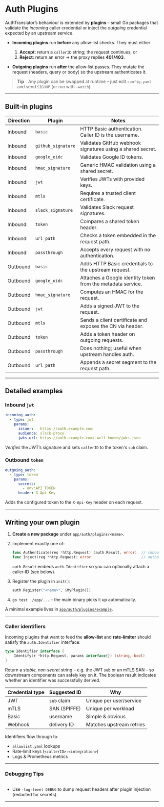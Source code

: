 # Auth Plugins

AuthTranslator’s behaviour is extended by **plugins** – small Go packages that validate the *incoming* caller credential or inject the *outgoing* credential expected by an upstream service.

* **Incoming plugins** run **before** any allow‑list checks. They must either

  1. **Accept**: return a `callerID` string; the request continues, or
  2. **Reject**: return an error → the proxy replies **401/403**.
* **Outgoing plugins** run **after** the allow‑list passes. They mutate the request (headers, query or body) so the upstream authenticates it.

> **Tip** Any plugin can be swapped at runtime – just edit `config.yaml` and send `SIGHUP` (or run with `-watch`).

---

## Built‑in plugins

| Direction | Plugin             | Notes |
|-----------|-------------------|---------------------------------------------------------------|
| Inbound   | `basic`            | HTTP Basic authentication. Caller ID is the username. |
| Inbound   | `github_signature` | Validates GitHub webhook signatures using a shared secret. |
| Inbound   | `google_oidc`      | Validates Google ID tokens. |
| Inbound   | `hmac_signature`   | Generic HMAC validation using a shared secret. |
| Inbound   | `jwt`              | Verifies JWTs with provided keys. |
| Inbound   | `mtls`             | Requires a trusted client certificate. |
| Inbound   | `slack_signature`  | Validates Slack request signatures. |
| Inbound   | `token`            | Compares a shared token header. |
| Inbound   | `url_path`         | Checks a token embedded in the request path. |
| Inbound   | `passthrough`      | Accepts every request with no authentication. |
| Outbound  | `basic`            | Adds HTTP Basic credentials to the upstream request. |
| Outbound  | `google_oidc`      | Attaches a Google identity token from the metadata service. |
| Outbound  | `hmac_signature`   | Computes an HMAC for the request. |
| Outbound  | `jwt`              | Adds a signed JWT to the request. |
| Outbound  | `mtls`             | Sends a client certificate and exposes the CN via header. |
| Outbound  | `token`            | Adds a token header on outgoing requests. |
| Outbound  | `passthrough`      | Does nothing; useful when upstream handles auth. |
| Outbound  | `url_path`         | Appends a secret segment to the request path. |
---

## Detailed examples

### Inbound `jwt`

```yaml
incoming_auth:
  - type: jwt
    params:
      issuer:   https://auth.example.com
      audience: slack-proxy
      jwks_url: https://auth.example.com/.well-known/jwks.json
```

*Verifies* the JWT’s signature and sets `callerID` to the token's `sub` claim.

### Outbound `token`

```yaml
outgoing_auth:
  - type: token
    params:
      secrets:
        - env:API_TOKEN
      header: X-Api-Key
```

Adds the configured token to the `X-Api-Key` header on each request.

---

## Writing your own plugin

1. **Create a new package** under `app/auth/plugins/<name>`.
2. Implement exactly one of:

   ```go
   func Authenticate(req *http.Request) (auth.Result, error)  // inbound – validate
   func Inject(req *http.Request) error                       // outbound – mutate
   ```

   `auth.Result` embeds `auth.Identifier` so you can optionally attach a caller‑ID (see below).
3. Register the plugin in `init()`:

   ```go
   auth.Register("<name>", &MyPlugin{})
   ```
4. `go test ./app/...` – the main binary picks it up automatically.

A minimal example lives in [`app/auth/plugins/example`](../app/auth/plugins/example).

---

### Caller identifiers

Incoming plugins that want to feed the **allow‑list** and **rate‑limiter** should satisfy the `auth.Identifier` interface:

```go
type Identifier interface {
    Identify(r *http.Request, params interface{}) (string, bool)
}
```

Return a *stable, non‑secret* string – e.g. the JWT `sub` or an mTLS SAN – so downstream components can safely key on it. The boolean result indicates whether an identifier was successfully derived.

| Credential type | Suggested ID | Why                      |
| --------------- | ------------ | ------------------------ |
| JWT             | `sub` claim  | Unique per user/service  |
| mTLS            | SAN (SPIFFE) | Unique per workload      |
| Basic           | username     | Simple & obvious         |
| Webhook         | delivery ID  | Matches upstream retries |


Identifiers flow through to:

* `allowlist.yaml` lookups
* Rate‑limit keys (`<callerID>:<integration>`)
* Logs & Prometheus metrics

---

### Debugging Tips

|   |
| - |

* Use `-log-level DEBUG` to dump request headers after plugin injection (redacted for secrets).

---
